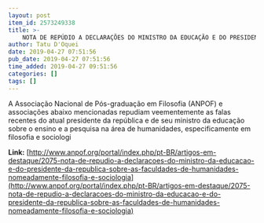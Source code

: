 ```yaml
---
layout: post
item_id: 2573249338
title: >-
    NOTA DE REPÚDIO A DECLARAÇÕES DO MINISTRO DA EDUCAÇÃO E DO PRESIDENTE DA REPÚBLICA SOBRE AS FACULDADES DE HUMANIDADES, NOMEADAMENTE FILOSOFIA E SOCIOLOGIA
author: Tatu D'Oquei
date: 2019-04-27 07:51:56
pub_date: 2019-04-27 07:51:56
time_added: 2019-04-27 09:51:56
categories: []
tags: []
---
```


A Associação Nacional de Pós-graduação em Filosofia (ANPOF) e associações abaixo mencionadas repudiam veementemente as falas recentes do atual presidente da república e de seu ministro da educação sobre o ensino e a pesquisa na área de humanidades, especificamente em filosofia e sociologi

**Link:** [http://www.anpof.org/portal/index.php/pt-BR/artigos-em-destaque/2075-nota-de-repudio-a-declaracoes-do-ministro-da-educacao-e-do-presidente-da-republica-sobre-as-faculdades-de-humanidades-nomeadamente-filosofia-e-sociologia](http://www.anpof.org/portal/index.php/pt-BR/artigos-em-destaque/2075-nota-de-repudio-a-declaracoes-do-ministro-da-educacao-e-do-presidente-da-republica-sobre-as-faculdades-de-humanidades-nomeadamente-filosofia-e-sociologia)

